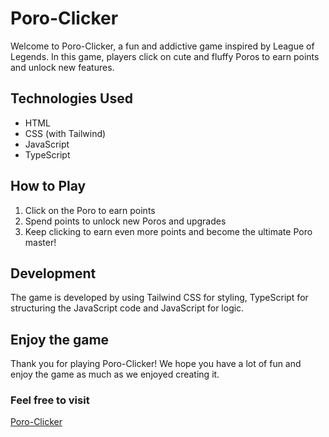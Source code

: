# Poro-Clicker

Welcome to Poro-Clicker, a fun and addictive game inspired by League of Legends. In this game, players click on cute and fluffy Poros to earn points and unlock new features.

## Technologies Used

- HTML
- CSS (with Tailwind)
- JavaScript
- TypeScript

## How to Play

1. Click on the Poro to earn points
2. Spend points to unlock new Poros and upgrades
3. Keep clicking to earn even more points and become the ultimate Poro master!

## Development

The game is developed by using Tailwind CSS for styling, TypeScript for structuring the JavaScript code and JavaScript for logic. 

## Enjoy the game 

Thank you for playing Poro-Clicker! We hope you have a lot of fun and enjoy the game as much as we enjoyed creating it.


### Feel free to visit 

[Poro-Clicker](https://lionelfloriani.github.io/poro-clicker/)
